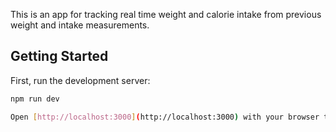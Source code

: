This is an app for tracking real time weight and calorie intake from previous weight and intake measurements.

## Getting Started

First, run the development server:

```bash
npm run dev

Open [http://localhost:3000](http://localhost:3000) with your browser to see the result.